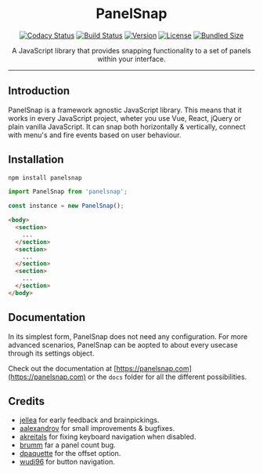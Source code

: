 <h1 align="center">PanelSnap</h1>

<p align="center">
  <a href="https://www.codacy.com/app/guidobouman/panelsnap"><img src="https://api.codacy.com/project/badge/Grade/c90e8be4cc2e4931b0f280273f54cb30" alt="Codacy Status"></a>
  <a href="https://travis-ci.org/guidobouman/panelsnap"><img src="https://travis-ci.org/guidobouman/panelsnap.svg?branch=develop" alt="Build Status"></a>
  <a href="https://www.npmjs.com/package/panelsnap"><img src="https://img.shields.io/npm/v/panelsnap.svg?sanitize=true" alt="Version"></a>
  <a href="https://www.npmjs.com/package/panelsnap"><img src="https://img.shields.io/npm/l/panelsnap.svg?sanitize=true" alt="License"></a>
  <a href="https://bundlephobia.com/result?p=panelsnap"><img src="https://img.shields.io/bundlephobia/min/panelsnap.svg?sanitize=true" alt="Bundled Size"></a>
</p>

<p align="center">
  A JavaScript library that provides snapping functionality to a set of panels within your interface.
</p>

---

## Introduction

PanelSnap is a framework agnostic JavaScript library. This means that it works in every JavaScript project, wheter you use Vue, React, jQuery or plain vanilla JavaScript. It can snap both horizontally & vertically, connect with menu's and fire events based on user behaviour.

## Installation

```bash
npm install panelsnap
```

```js
import PanelSnap from 'panelsnap';

const instance = new PanelSnap();
```

```html
<body>
  <section>
    ...
  </section>
  <section>
    ...
  </section>
  <section>
    ...
  </section>
</body>
```

## Documentation

In its simplest form, PanelSnap does not need any configuration. For more advanced scenarios, PanelSnap can be aopted to about every usecase through its settings object.

Check out the documentation at [https://panelsnap.com](https://panelsnap.com) or the `docs` folder for all the different possibilities.

## Credits

- [jellea](https://github.com/jellea) for early feedback and brainpickings.
- [aalexandrov](https://github.com/aalexandrov) for small improvements & bugfixes.
- [akreitals](https://github.com/akreitals) for fixing keyboard navigation when disabled.
- [brumm](https://github.com/brumm) far a panel count bug.
- [dpaquette](https://github.com/dpaquette) for the offset option.
- [wudi96](https://github.com/wudi96) for button navigation.
